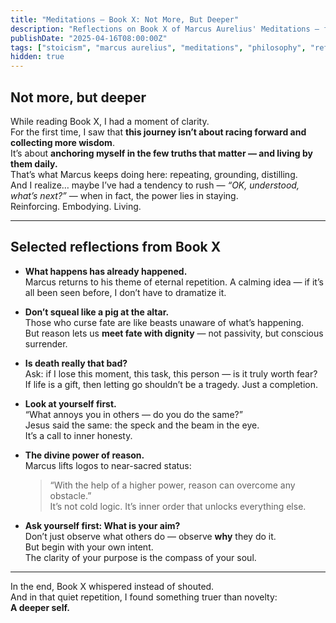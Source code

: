 ```yaml
---
title: "Meditations – Book X: Not More, But Deeper"
description: "Reflections on Book X of Marcus Aurelius' Meditations — from the strength of inner order to the liberation that comes from letting go of the need for constant novelty."
publishDate: "2025-04-16T08:00:00Z"
tags: ["stoicism", "marcus aurelius", "meditations", "philosophy", "reflection"]
hidden: true
---
```


## Not more, but deeper

While reading Book X, I had a moment of clarity.  
For the first time, I saw that **this journey isn’t about racing forward and collecting more wisdom**.  
It’s about **anchoring myself in the few truths that matter — and living by them daily.**  
That’s what Marcus keeps doing here: repeating, grounding, distilling.  
And I realize… maybe I’ve had a tendency to rush — *“OK, understood, what’s next?”* — when in fact, the power lies in staying.  
Reinforcing. Embodying. Living.

---

## Selected reflections from Book X

- **What happens has already happened.**  
  Marcus returns to his theme of eternal repetition. A calming idea — if it’s all been seen before, I don’t have to dramatize it.

- **Don’t squeal like a pig at the altar.**  
  Those who curse fate are like beasts unaware of what’s happening.  
  But reason lets us **meet fate with dignity** — not passivity, but conscious surrender.

- **Is death really that bad?**  
  Ask: if I lose this moment, this task, this person — is it truly worth fear?  
  If life is a gift, then letting go shouldn’t be a tragedy. Just a completion.

- **Look at yourself first.**  
  “What annoys you in others — do you do the same?”  
  Jesus said the same: the speck and the beam in the eye.  
  It’s a call to inner honesty.

- **The divine power of reason.**  
  Marcus lifts logos to near-sacred status:  
  > “With the help of a higher power, reason can overcome any obstacle.”  
  It’s not cold logic. It’s inner order that unlocks everything else.

- **Ask yourself first: What is your aim?**  
  Don’t just observe what others do — observe **why** they do it.  
  But begin with your own intent.  
  The clarity of your purpose is the compass of your soul.

---

In the end, Book X whispered instead of shouted.  
And in that quiet repetition, I found something truer than novelty:  
**A deeper self.**

